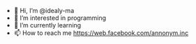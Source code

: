 - 👋 Hi, I’m @idealy-ma
- 👀 I’m interested in programming
- 🌱 I’m currently learning
- 📫 How to reach me https://web.facebook.com/annonym.inc

<!-- ![James Weeb Telescope Images](images/example.png) -->
<!---
idealy-ma/idealy-ma is a ✨ special ✨ repository because its `README.md` (this file) appears on your GitHub profile.
You can click the Preview link to take a look at your changes.
--->
